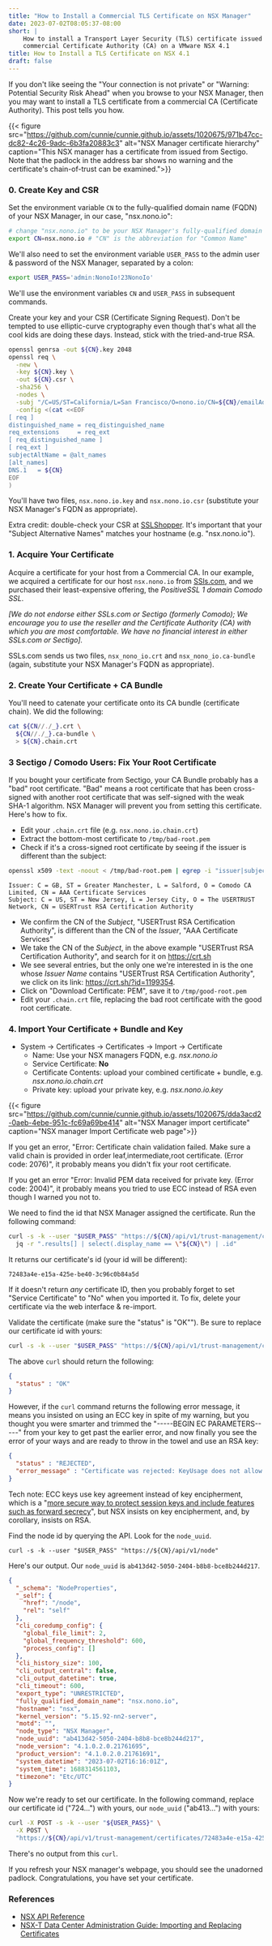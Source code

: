 ```yaml
---
title: "How to Install a Commercial TLS Certificate on NSX Manager"
date: 2023-07-02T08:05:37-08:00
short: |
    How to install a Transport Layer Security (TLS) certificate issued by a
    commercial Certificate Authority (CA) on a VMware NSX 4.1
title: How to Install a TLS Certificate on NSX 4.1
draft: false
---
```


If you don't like seeing the "Your connection is not private" or "Warning: Potential Security Risk Ahead" when you browse to your NSX Manager, then you may want to install a TLS certificate from a commercial CA (Certificate Authority). This post tells you how.

{{< figure src="https://github.com/cunnie/cunnie.github.io/assets/1020675/971b47cc-dc82-4c26-9adc-6b3fa20883c3" alt="NSX Manager certificate hierarchy" caption="This NSX manager has a certificate from issued from Sectigo. Note that the padlock in the address bar shows no warning and the certificate's chain-of-trust can be examined.">}}


### 0. Create Key and CSR

Set the environment variable `CN` to the fully-qualified domain name (FQDN) of your NSX Manager, in our case, "nsx.nono.io":

```bash
# change "nsx.nono.io" to be your NSX Manager's fully-qualified domain name:
export CN=nsx.nono.io # "CN" is the abbreviation for "Common Name"
```

We'll also need to set the environment variable `USER_PASS` to the admin user & password of the NSX Manager, separated by a colon:

```bash
export USER_PASS='admin:NonoIo!23NonoIo'
```

We'll use the environment variables `CN` and `USER_PASS` in subsequent commands.

Create your key and your CSR (Certificate Signing Request). Don't be tempted to use elliptic-curve cryptography even though that's what all the cool kids are doing these days. Instead, stick with the tried-and-true RSA.

<!-- 
openssl genrsa -out ${CN}.key 2048

openssl ecparam -name P-256 -genkey -out ${CN}.key
  - If you're using EC, you need to modify your public key to **remove the EC
    Parameters section** to avoid the error, "Invalid PEM data received for
    private key. (Error code: 2004)" when you try to save. Here's the section I
    removed from my private key:

(
  echo  "{\"pem_encoded\": \"$(cat ${CN//./_}.crt ${CN//./_}.ca-bundle \
    | awk '{printf "%s\\\\n", $0}')\","; \
  echo "\"private_key\": \"$(awk '{printf "%s\\\\n", $0}' < nsx.nono.io.key)\"}"
) \
  | jq . \
  > ${CN}.json

```
-----BEGIN EC PARAMETERS-----
BggqhkjOPQMBBw==
-----END EC PARAMETERS-----
```

- System → Certificates → Trusted CA Bundles → Import CA Bundle
  - make sure your CA Bundle ends in `.crt`. I had to `mv nsx.nono.io.ca-bundle
    nsx.nono.io.ca-bundle.crt`

### 2. Trim Your Key

You'll want to remove your "EC PARAMETERS" from your key and save the new file (in our case, we saved it as `nsx.nono.io-trimmed.key`):

```diff
- -----BEGIN EC PARAMETERS-----
- BggqhkjOPQMBBw==
- -----END EC PARAMETERS-----
  -----BEGIN EC PRIVATE KEY-----
  MHcCAQEEIP4JAZF9uCrtwSaiY6NYTA1mKwXzHYb5grw42+5YC7/EoAoGCCqGSM49
 ```

Here's a quick way using `awk`:

```bash
awk '/BEGIN EC PRIVATE KEY/,/END EC PRIVATE KEY/ {print}' \
  < ${CN}.key > ${CN}-trimmed.key
```

If you don't trim your key, you'll receive an "Error: Invalid PEM data received for private key. (Error code: 2004)" when you import your key into NSX.

```
curl -s -k --user "${USER_PASS}" "https://${CN}/policy/api/v1/infra/certificates/72483a4e-e15a-425e-be40-3c96c0b84a5d?details=true" \
  | jq -r '.details[].is_valid'
```
You may see the word "true" appear twice: once for the certificate, once for the issuer.

-->

```bash
openssl genrsa -out ${CN}.key 2048
openssl req \
  -new \
  -key ${CN}.key \
  -out ${CN}.csr \
  -sha256 \
  -nodes \
  -subj "/C=US/ST=California/L=San Francisco/O=nono.io/CN=${CN}/emailAddress=brian.cunnie@gmail.com" \
  -config <(cat <<EOF
[ req ]
distinguished_name = req_distinguished_name
req_extensions     = req_ext
[ req_distinguished_name ]
[ req_ext ]
subjectAltName = @alt_names
[alt_names]
DNS.1   = ${CN}
EOF
)
```

You'll have two files, `nsx.nono.io.key` and `nsx.nono.io.csr` (substitute your NSX Manager's FQDN as appropriate).

Extra credit: double-check your CSR at [SSLShopper](https://www.sslshopper.com/csr-decoder.html). It's important that your "Subject Alternative Names" matches your hostname (e.g. "nsx.nono.io").

### 1. Acquire Your Certificate

Acquire a certificate for your host from a Commercial CA. In our example, we acquired a certificate for our host `nsx.nono.io` from [SSls.com](https://ssls.com), and we purchased their least-expensive offering, the _PositiveSSL 1 domain Comodo SSL_.

_[We do not endorse either SSLs.com or Sectigo (formerly Comodo); We encourage you to use the reseller and the Certificate Authority (CA) with which you are most comfortable. We have no financial interest in either SSLs.com or Sectigo]._

SSLs.com sends us two files, `nsx_nono_io.crt` and `nsx_nono_io.ca-bundle` (again, substitute your NSX Manager's FQDN as appropriate).

### 2. Create Your Certificate + CA Bundle

You'll need to catenate your certificate onto its CA bundle (certificate chain). We did the following:

```bash
cat ${CN//./_}.crt \
  ${CN//./_}.ca-bundle \
  > ${CN}.chain.crt
```

### 3 Sectigo / Comodo Users: Fix Your Root Certificate

If you bought your certificate from Sectigo, your CA Bundle probably has a "bad" root certificate. "Bad" means a root certificate that has been cross-signed with another root certificate that was self-signed with the weak SHA-1 algorithm. NSX Manager will prevent you from setting this certificate. Here's how to fix.

- Edit your `.chain.crt` file (e.g. `nsx.nono.io.chain.crt`)
- Extract the bottom-most certificate to `/tmp/bad-root.pem`
- Check if it's a cross-signed root certificate by seeing if the issuer is different than the subject:
```bash
openssl x509 -text -noout < /tmp/bad-root.pem | egrep -i "issuer|subject"
```
```
Issuer: C = GB, ST = Greater Manchester, L = Salford, O = Comodo CA Limited, CN = AAA Certificate Services
Subject: C = US, ST = New Jersey, L = Jersey City, O = The USERTRUST Network, CN = USERTrust RSA Certification Authority
```
- We confirm the CN of the _Subject_, "USERTrust RSA Certification Authority", is different than the CN of the _Issuer_, "AAA Certificate Services"
- We take the CN of the _Subject_, in the above example "USERTrust RSA Certification Authority", and search for it on https://crt.sh
- We see several entries, but the only one we're interested in is the one whose _Issuer Name_ contains "USERTrust RSA Certification Authority", we click on its link: <https://crt.sh/?id=1199354>.
- Click on "Download Certificate: PEM", save it to `/tmp/good-root.pem`
- Edit your `.chain.crt` file, replacing the bad root certificate with the good root certificate.

### 4. Import Your Certificate + Bundle and Key

- System → Certificates → Certificates → Import → Certificate
  - Name: Use your NSX managers FQDN, e.g. *nsx.nono.io*
  - Service Certificate: **No**
  - Certificate Contents: upload your combined certificate + bundle, e.g. *nsx.nono.io.chain.crt*
  - Private key: upload your  private key, e.g. *nsx.nono.io.key*

{{< figure src="https://github.com/cunnie/cunnie.github.io/assets/1020675/dda3acd2-0aeb-4ebe-951c-fc69a69be414" alt="NSX Manager import certificate" caption="NSX manager Import Certificate web page">}}

If you get an error, "Error: Certificate chain validation failed. Make sure a valid chain is provided in order leaf,intermediate,root certificate. (Error code: 2076)", it probably means you didn't fix your root certificate.

If you get an error "Error: Invalid PEM data received for private key. (Error code: 2004)", it probably means you tried to use ECC instead of RSA even though I warned you not to.

We need to find the id that NSX Manager assigned the certificate. Run the following command:

```bash
curl -s -k --user "$USER_PASS" "https://${CN}/api/v1/trust-management/certificates" | \
  jq -r ".results[] | select(.display_name == \"${CN}\") | .id"
```

It returns our certificate's id (your id will be different):

```text
72483a4e-e15a-425e-be40-3c96c0b84a5d
```

If it doesn't return _any_ certificate ID, then you probably forget to set "Service Certificate" to "No" when you imported it. To fix, delete your certificate via the web interface & re-import.

Validate the certificate (make sure the "status" is "OK""). Be sure to replace our certificate id with yours:

```bash
curl -s -k --user "$USER_PASS" "https://${CN}/api/v1/trust-management/certificates/72483a4e-e15a-425e-be40-3c96c0b84a5d?action=validate"
```
The above `curl` should return the following:

```json
{
  "status" : "OK"
}
```

However, if the `curl` command returns the following error message, it means you insisted on using an ECC key in spite of my warning, but you thought you were smarter and trimmed the "-----BEGIN EC PARAMETERS-----" from your key to get past the earlier error, and now finally you see the error of your ways and are ready to throw in the towel and use an RSA key:

```json
{
  "status" : "REJECTED",
  "error_message" : "Certificate was rejected: KeyUsage does not allow key encipherment"
}
```

Tech note: ECC keys use key agreement instead of key encipherment, which is a "[more secure way to protect session keys and include features such as forward secrecy](https://stackoverflow.com/a/66963485/2510873)", but NSX insists on key encipherment, and, by corollary, insists on RSA.

Find the node id by querying the API. Look for the `node_uuid`.

```
curl -s -k --user "$USER_PASS" "https://${CN}/api/v1/node"
```

Here's our output. Our `node_uuid` is `ab413d42-5050-2404-b8b8-bce8b244d217`.

```json
{
  "_schema": "NodeProperties",
  "_self": {
    "href": "/node",
    "rel": "self"
  },
  "cli_coredump_config": {
    "global_file_limit": 2,
    "global_frequency_threshold": 600,
    "process_config": []
  },
  "cli_history_size": 100,
  "cli_output_central": false,
  "cli_output_datetime": true,
  "cli_timeout": 600,
  "export_type": "UNRESTRICTED",
  "fully_qualified_domain_name": "nsx.nono.io",
  "hostname": "nsx",
  "kernel_version": "5.15.92-nn2-server",
  "motd": "",
  "node_type": "NSX Manager",
  "node_uuid": "ab413d42-5050-2404-b8b8-bce8b244d217",
  "node_version": "4.1.0.2.0.21761695",
  "product_version": "4.1.0.2.0.21761691",
  "system_datetime": "2023-07-02T16:16:01Z",
  "system_time": 1688314561103,
  "timezone": "Etc/UTC"
}
```

Now we're ready to set our certificate. In the following command, replace our certificate id ("724...") with yours, our `node_uuid` ("ab413...") with yours:

```bash
curl -X POST -s -k --user "${USER_PASS}" \
  -X POST \
  "https://${CN}/api/v1/trust-management/certificates/72483a4e-e15a-425e-be40-3c96c0b84a5d?action=apply_certificate&service_type=API&node_id=ab413d42-5050-2404-b8b8-bce8b244d217"
```

There's no output from this `curl`.

If you refresh your NSX manager's webpage, you should see the unadorned padlock. Congratulations, you have set your certificate.

### References

- [NSX API Reference](https://developer.vmware.com/apis/1583/nsx-t)
- [NSX-T Data Center Administration Guide: Importing and Replacing Certificates](https://docs.vmware.com/en/VMware-NSX-T-Data-Center/3.2/administration/GUID-904871E8-8FC1-42EB-94F0-59DB12EC583F.html)
